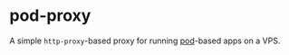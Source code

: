# pod-proxy

A simple `http-proxy`-based proxy for running [pod](https://github.com/yyx990803/pod)-based apps on a VPS.

